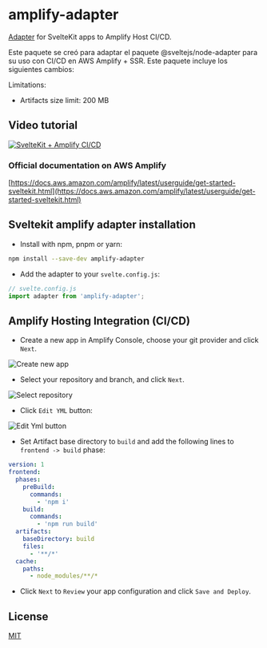 # amplify-adapter

[Adapter](https://kit.svelte.dev/docs/adapters) for SvelteKit apps to Amplify Host CI/CD.

Este paquete se creó para adaptar el paquete @sveltejs/node-adapter para su uso con CI/CD en AWS Amplify + SSR. Este paquete incluye los siguientes cambios:

Limitations:

- Artifacts size limit: 200 MB

## Video tutorial

[![SvelteKit + Amplify CI/CD](./readme_assets/video.jpg)](https://youtu.be/YGgJgq2LLpE)

### Official documentation on AWS Amplify

[https://docs.aws.amazon.com/amplify/latest/userguide/get-started-sveltekit.html](https://docs.aws.amazon.com/amplify/latest/userguide/get-started-sveltekit.html)

## Sveltekit amplify adapter installation

- Install with npm, pnpm or yarn:

```bash
npm install --save-dev amplify-adapter
```

- Add the adapter to your `svelte.config.js`:

```js
// svelte.config.js
import adapter from 'amplify-adapter';
```

## Amplify Hosting Integration (CI/CD)

- Create a new app in Amplify Console, choose your git provider and click `Next`.

![Create new app](readme_assets/1-create-new-app.jpg)

- Select your repository and branch, and click `Next`.

![Select repository](readme_assets/2-select-repository-and-branch.jpg)

- Click `Edit YML` button:

![Edit Yml button](readme_assets/3-click-on-edit-yml.jpg)

- Set Artifact base directory to `build` and add the following lines to `frontend -> build` phase:

```yml
version: 1
frontend:
  phases:
    preBuild:
      commands:
        - 'npm i'
    build:
      commands:
        - 'npm run build'
  artifacts:
    baseDirectory: build
    files:
      - '**/*'
  cache:
    paths:
      - node_modules/**/*
```

- Click `Next` to `Review` your app configuration and click `Save and Deploy`.

## License

[MIT](LICENSE)
